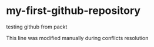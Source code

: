 # my-first-github-repository
testing github from packt

This line was modified manually during conflicts resolution